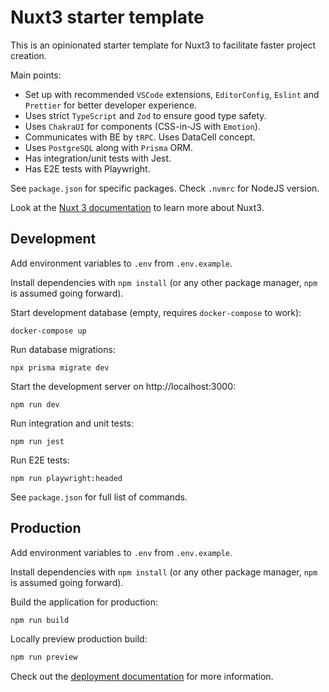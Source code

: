 # Nuxt3 starter template

This is an opinionated starter template for Nuxt3 to facilitate faster project creation.

Main points:

- Set up with recommended `VSCode` extensions, `EditorConfig`, `Eslint` and `Prettier` for better developer experience.
- Uses strict `TypeScript` and `Zod` to ensure good type safety.
- Uses `ChakraUI` for components (CSS-in-JS with `Emotion`).
- Communicates with BE by `tRPC`. Uses DataCell concept.
- Uses `PostgreSQL` along with `Prisma` ORM.
- Has integration/unit tests with Jest.
- Has E2E tests with Playwright.

See `package.json` for specific packages. Check `.nvmrc` for NodeJS version.

Look at the [Nuxt 3 documentation](https://nuxt.com/docs/getting-started/introduction) to learn more about Nuxt3.

## Development

Add environment variables to `.env` from `.env.example`.

Install dependencies with `npm install` (or any other package manager, `npm` is assumed going forward).

Start development database (empty, requires `docker-compose` to work):

```
docker-compose up
```

Run database migrations:

```
npx prisma migrate dev
```

Start the development server on http://localhost:3000:

```
npm run dev
```

Run integration and unit tests:

```
npm run jest
```

Run E2E tests:

```
npm run playwright:headed
```

See `package.json` for full list of commands.

## Production

Add environment variables to `.env` from `.env.example`.

Install dependencies with `npm install` (or any other package manager, `npm` is assumed going forward).

Build the application for production:

```bash
npm run build
```

Locally preview production build:

```bash
npm run preview
```

Check out the [deployment documentation](https://nuxt.com/docs/getting-started/deployment) for more information.
